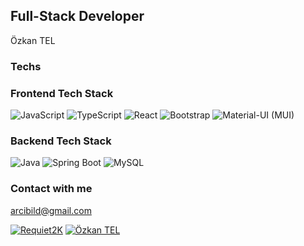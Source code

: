 ## Full-Stack Developer
Özkan TEL

### Techs

### Frontend Tech Stack

![JavaScript](https://img.shields.io/badge/-JavaScript-yellow?style=flat&logo=javascript&logoColor=white)
![TypeScript](https://img.shields.io/badge/-TypeScript-blue?style=flat&logo=typescript&logoColor=white)
![React](https://img.shields.io/badge/-React-blue?style=flat&logo=react&logoColor=white)
![Bootstrap](https://img.shields.io/badge/-Bootstrap-purple?style=flat&logo=bootstrap&logoColor=white)
![Material-UI (MUI)](https://img.shields.io/badge/-Material_UI-blue?style=flat&logo=material-ui&logoColor=white)

### Backend Tech Stack

![Java](https://img.shields.io/badge/-Java-red?style=flat&logo=java&logoColor=white)
![Spring Boot](https://img.shields.io/badge/-Spring_Boot-green?style=flat&logo=spring-boot&logoColor=white)
![MySQL](https://img.shields.io/badge/-MySQL-blue?style=flat&logo=mysql&logoColor=white)

### Contact with me
arcibild@gmail.com

[![Requiet2K](https://img.shields.io/badge/-Requiet2K-black?style=flat&logo=github&logoColor=white)](https://github.com/Requiet2K)
[![Özkan TEL](https://img.shields.io/badge/-Özkan_TEL-blue?style=flat&logo=linkedin&logoColor=white)](https://www.linkedin.com/in/ozkantel/)
